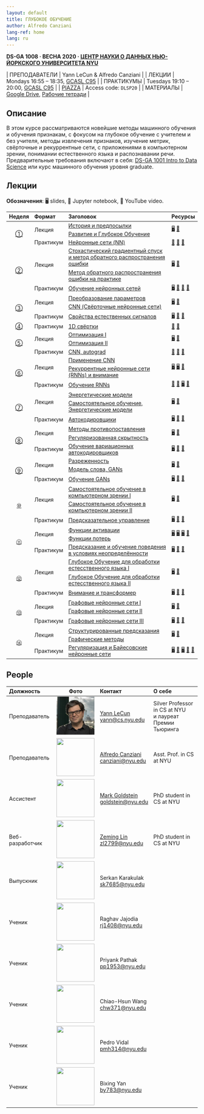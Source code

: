 ```yaml
---
layout: default
title: ГЛУБОКОЕ ОБУЧЕНИЕ
author: Alfredo Canziani
lang-ref: home
lang: ru
---
```


<!-- **DS-GA 1008 · SPRING 2020 · [NYU CENTER FOR DATA SCIENCE](http://cds.nyu.edu/)** -->

**DS-GA 1008 · ВЕСНА 2020 · [ЦЕНТР НАУКИ О ДАННЫХ НЬЮ-ЙОРКСКОГО УНИВЕРСИТЕТА NYU](http://cds.nyu.edu/)**

<!-- | INSTRUCTORS | Yann LeCun & Alfredo Canziani |
| LECTURES    | Mondays 16:55 – 18:35, [GCASL C95](http://library.nyu.edu/services/campus-media/classrooms/gcasl-c95/) |
| PRACTICA    | Tuesdays 19:10 – 20:00, [GCASL C95](http://library.nyu.edu/services/campus-media/classrooms/gcasl-c95/) |
| [PIAZZA](https://piazza.com/nyu/spring2020/dsga1008/home)      | Access code: `DLSP20` |
| MATERIAL    | [Google Drive](https://bitly.com/DLSP20), [Notebooks](https://github.com/Atcold/pytorch-Deep-Learning) | -->

| ПРЕПОДАВАТЕЛИ | Yann LeCun & Alfredo Canziani |
| ЛЕКЦИИ    | Mondays 16:55 – 18:35, [GCASL C95](http://library.nyu.edu/services/campus-media/classrooms/gcasl-c95/) |
| ПРАКТИКУМЫ    | Tuesdays 19:10 – 20:00, [GCASL C95](http://library.nyu.edu/services/campus-media/classrooms/gcasl-c95/) |
| [PIAZZA](https://piazza.com/nyu/spring2020/dsga1008/home)      | Access code: `DLSP20` |
| МАТЕРИАЛЫ    | [Google Drive](https://bitly.com/DLSP20), [Рабочие тетради](https://github.com/Atcold/pytorch-Deep-Learning) |


<!-- ## Description -->

## Описание

<!-- This course concerns the latest techniques in deep learning and representation learning, focusing on supervised and unsupervised deep learning, embedding methods, metric learning, convolutional and recurrent nets, with applications to computer vision, natural language understanding, and speech recognition. The prerequisites include: [DS-GA 1001 Intro to Data Science](https://cds.nyu.edu/academics/ms-curriculum/) or a graduate-level machine learning course. -->

В этом курсе рассматриваются новейшие методы машинного обучения и обучения признакам, с фокусом на глубокое обучение с учителем и без учителя, методы извлечения признаков, изучение метрик, свёрточные и рекуррентные сети, с приложениями в компьютерном зрении, понимании естественного языка и распознавании речи. Предварительные требования включают в себя: [DS-GA 1001 Intro to Data Science](https://cds.nyu.edu/academics/ms-curriculum/) или курс машинного обучения уровня graduate.

<!-- ## Lectures -->

## Лекции

**Обозначения**: 🖥 slides, 📓 Jupyter notebook, 🎥 YouTube video.

<table>
<!-- =============================== HEADER ================================ -->
  <thead>
    <tr>
      <th>Неделя</th>
      <th align="left">Формат</th>
      <th align="left">Заголовок</th>
      <th align="left">Ресурсы</th>
    </tr>
  </thead>
  <tbody>
<!-- =============================== WEEK 1 ================================ -->
    <tr>
      <td rowspan="3" align="center"><a href="{{site.baseurl}}/ru/week01/01">①</a></td>
      <td rowspan="2">Лекция</td>
      <td><a href="{{site.baseurl}}/ru/week01/01-1">История и предпосылки</a></td>
      <td rowspan="2">
        <a href="https://drive.google.com/open?id=1Q7LtZyIS1f3TfeTGll3aDtWygh3GAfCb">🖥️</a>
        <a href="https://www.youtube.com/watch?v=0bMe_vCZo30">🎥</a>
      </td>
    </tr>
    <tr><td><a href="{{site.baseurl}}/ru/week01/01-2">Развитие и Глубокое Обучение</a></td></tr>
    <tr>
      <td rowspan="1">Практикум</td>
      <td><a href="{{site.baseurl}}/ru/week01/01-3">Нейронные сети (NN)</a></td>
      <td>
        <a href="https://github.com/Atcold/pytorch-Deep-Learning/blob/master/01-tensor_tutorial.ipynb">📓</a>
        <a href="https://github.com/Atcold/pytorch-Deep-Learning/blob/master/02-space_stretching.ipynb">📓</a>
        <a href="https://www.youtube.com/watch?v=5_qrxVq1kvc">🎥</a>
      </td>
    </tr>
<!-- =============================== WEEK 2 ================================ -->
    <tr>
      <td rowspan="3" align="center"><a href="{{site.baseurl}}/ru/week02/02">②</a></td>
      <td rowspan="2">Лекция</td>
      <td><a href="{{site.baseurl}}/ru/week02/02-1">Стохастический градиентный спуск и метод обратного распространения ошибки</a></td>
      <td rowspan="2">
        <a href="https://drive.google.com/open?id=1w2jV_BT2hWzfOKBR02x_rB4-dfVUI6SR">🖥️</a>
        <a href="https://www.youtube.com/watch?v=d9vdh3b787Y">🎥</a>
      </td>
    </tr>
    <tr><td><a href="{{site.baseurl}}/ru/week02/02-2">Метод обратного распространения ошибки на практике</a></td></tr>
    <tr>
      <td rowspan="1">Практикум</td>
      <td><a href="{{site.baseurl}}/ru/week02/02-3">Обучение нейронных сетей</a></td>
      <td>
        <a href="https://github.com/Atcold/pytorch-Deep-Learning/blob/master/slides/01%20-%20Spiral%20classification.pdf">🖥</a>
        <a href="https://github.com/Atcold/pytorch-Deep-Learning/blob/master/04-spiral_classification.ipynb">📓</a>
        <a href="https://github.com/Atcold/pytorch-Deep-Learning/blob/master/05-regression.ipynb">📓</a>
        <a href="https://www.youtube.com/watch?v=WAn6lip5oWk">🎥</a>
      </td>
    </tr>
<!-- =============================== WEEK 3 ================================ -->
    <tr>
      <td rowspan="3" align="center"><a href="{{site.baseurl}}/ru/week03/03">③</a></td>
      <td rowspan="2">Лекция</td>
      <td><a href="{{site.baseurl}}/ru/week03/03-1">Преобразование параметров</a></td>
      <td rowspan="2">
        <a href="https://drive.google.com/open?id=18UFaOGNKKKO5TYnSxr2b8dryI-PgZQmC">🖥️</a>
        <a href="https://youtu.be/FW5gFiJb-ig">🎥</a>
      </td>
    </tr>
    <tr><td><a href="{{site.baseurl}}/ru/week03/03-2">CNN (Свёрточные нейронные сети)</a></td></tr>
    <tr>
      <td rowspan="1">Практикум</td>
      <td><a href="{{site.baseurl}}/ru/week03/03-3">Свойства естественных сигналов</a></td>
      <td>
        <a href="https://github.com/Atcold/pytorch-Deep-Learning/blob/master/slides/02%20-%20CNN.pdf">🖥</a>
        <a href="https://github.com/Atcold/pytorch-Deep-Learning/blob/master/06-convnet.ipynb">📓</a>
        <a href="https://youtu.be/kwPWpVverkw">🎥</a>
      </td>
    </tr>
<!-- =============================== WEEK 4 ================================ -->
    <tr>
      <td rowspan="1" align="center"><a href="{{site.baseurl}}/ru/week04/04">④</a></td>
      <td rowspan="1">Практикум</td>
      <td><a href="{{site.baseurl}}/ru/week04/04-1">1D свёртки</a></td>
      <td>
        <a href="https://github.com/Atcold/pytorch-Deep-Learning/blob/master/07-listening_to_kernels.ipynb">📓</a>
        <a href="https://youtu.be/OrBEon3VlQg">🎥</a>
      </td>
    </tr>
<!-- =============================== WEEK 5 ================================ -->
    <tr>
      <td rowspan="3" align="center"><a href="{{site.baseurl}}/ru/week05/05">⑤</a></td>
      <td rowspan="2">Лекция</td>
      <td><a href="{{site.baseurl}}/ru/week05/05-1">Оптимизация I</a></td>
      <td rowspan="2">
        <a href="https://drive.google.com/open?id=1pwlGN6hDFfEYQqBqcMjWbe4yfBDTxsab">🖥️</a>
        <a href="https://youtu.be/--NZb480zlg">🎥</a>
      </td>
    </tr>
    <tr><td><a href="{{site.baseurl}}/ru/week05/05-2">Оптимизация II</a></td></tr>
    <tr>
      <td rowspan="1">Практикум</td>
      <td><a href="{{site.baseurl}}/ru/week05/05-3">CNN, autograd</a></td>
      <td>
        <a href="https://github.com/Atcold/pytorch-Deep-Learning/blob/master/03-autograd_tutorial.ipynb">📓</a>
        <a href="https://github.com/Atcold/pytorch-Deep-Learning/blob/master/extra/b-custom_grads.ipynb">📓</a>
        <a href="https://youtu.be/eEzCZnOFU1w">🎥</a>
      </td>
    </tr>
<!-- =============================== WEEK 6 ================================ -->
    <tr>
      <td rowspan="3" align="center"><a href="{{site.baseurl}}/ru/week06/06">⑥</a></td>
      <td rowspan="2">Лекция</td>
      <td><a href="{{site.baseurl}}/ru/week06/06-1">Применение CNN</a></td>
      <td rowspan="2">
        <a href="https://drive.google.com/open?id=1opT7lV0IRYJegtZjuHsKhlsM5L7GpGL1">🖥️</a>
        <a href="https://drive.google.com/open?id=1sdeVBC3nuh5Zkm2sqzdScEicRvLc_v-F">🖥️</a>
        <a href="https://youtu.be/ycbMGyCPzvE">🎥</a>
      </td>
    </tr>
    <tr><td><a href="{{site.baseurl}}/ru/week06/06-2">Рекуррентные нейронные сети (RNNs) и внимание</a></td></tr>
    <tr>
      <td rowspan="1">Практикум</td>
      <td><a href="{{site.baseurl}}/ru/week06/06-3">Обучение RNNs</a></td>
      <td>
        <a href="https://github.com/Atcold/pytorch-Deep-Learning/blob/master/08-seq_classification.ipynb">📓</a>
        <a href="https://github.com/Atcold/pytorch-Deep-Learning/blob/master/09-echo_data.ipynb">📓</a>
        <a href="https://github.com/Atcold/pytorch-Deep-Learning/blob/master/slides/04%20-%20RNN.pdf">🖥️</a>
        <a href="https://youtu.be/8cAffg2jaT0">🎥</a>
      </td>
    </tr>
<!-- =============================== WEEK 7 ================================ -->
    <tr>
      <td rowspan="3" align="center"><a href="{{site.baseurl}}/ru/week07/07">⑦</a></td>
      <td rowspan="2">Лекция</td>
      <td><a href="{{site.baseurl}}/ru/week07/07-1">Энергетические модели</a></td>
      <td rowspan="2">
        <a href="https://drive.google.com/open?id=1z8Dz1YtkOEJpU-gh5RIjORs3GGqkYJQa">🖥️</a>
        <a href="https://youtu.be/tVwV14YkbYs">🎥</a>
      </td>
    </tr>
    <tr><td><a href="{{site.baseurl}}/ru/week07/07-2">Самостоятельное обучение, Энергетические модели</a></td></tr>
    <tr>
      <td rowspan="1">Практикум</td>
      <td><a href="{{site.baseurl}}/ru/week07/07-3">Автокодировщики</a></td>
      <td>
        <a href="https://github.com/Atcold/pytorch-Deep-Learning/blob/master/slides/05%20-%20Generative%20models.pdf">🖥️</a>
        <a href="https://github.com/Atcold/pytorch-Deep-Learning/blob/master/10-autoencoder.ipynb">📓</a>
        <a href="https://youtu.be/bggWQ14DD9M">🎥</a>
      </td>
    </tr>
<!-- =============================== WEEK 8 ================================ -->
    <tr>
      <td rowspan="3" align="center"><a href="{{site.baseurl}}/ru/week08/08">⑧</a></td>
      <td rowspan="2">Лекция</td>
      <td><a href="{{site.baseurl}}/ru/week08/08-1">Методы противопоставления</a></td>
      <td rowspan="2">
        <a href="https://drive.google.com/open?id=1Zo_PyBEO6aNt0GV74kj8MQL7kfHdIHYO">🖥️</a>
        <a href="https://youtu.be/ZaVP2SY23nc">🎥</a>
      </td>
    </tr>
    <tr><td><a href="{{site.baseurl}}/ru/week08/08-2">Регуляризованная скрытность</a></td></tr>
    <tr>
      <td rowspan="1">Практикум</td>
      <td><a href="{{site.baseurl}}/ru/week08/08-3">Обучение вариационных автокодировщиков</a></td>
      <td>
        <a href="https://github.com/Atcold/pytorch-Deep-Learning/blob/master/slides/05%20-%20Generative%20models.pdf">🖥️</a>
        <a href="https://github.com/Atcold/pytorch-Deep-Learning/blob/master/11-VAE.ipynb">📓</a>
        <a href="https://youtu.be/7Rb4s9wNOmc">🎥</a>
      </td>
    </tr>
<!-- =============================== WEEK 9 ================================ -->
    <tr>
      <td rowspan="3" align="center"><a href="{{site.baseurl}}/ru/week09/09">⑨</a></td>
      <td rowspan="2">Лекция</td>
      <td><a href="{{site.baseurl}}/ru/week09/09-1">Разреженность</a></td>
      <td rowspan="2">
        <a href="https://drive.google.com/open?id=1wJRzhjSqlrSqEpX4Omagb_gdIkQ5f-6K">🖥️</a>
        <a href="https://youtu.be/Pgct8PKV7iw">🎥</a>
      </td>
    </tr>
    <tr><td><a href="{{site.baseurl}}/ru/week09/09-2">Модель слова, GANs</a></td></tr>
    <tr>
      <td rowspan="1">Практикум</td>
      <td><a href="{{site.baseurl}}/ru/week09/09-3">Обучение GANs</a></td>
      <td>
        <a href="https://github.com/Atcold/pytorch-Deep-Learning/blob/master/slides/05%20-%20Generative%20models.pdf">🖥️</a>
        <a href="https://github.com/pytorch/examples/tree/master/dcgan">📓</a>
        <a href="https://youtu.be/xYc11zyZ26M">🎥</a>
      </td>
    </tr>
<!-- =============================== WEEK 10 =============================== -->
    <tr>
      <td rowspan="3" align="center"><a href="{{site.baseurl}}/ru/week10/10">⑩</a></td>
      <td rowspan="2">Лекция</td>
      <td><a href="{{site.baseurl}}/ru/week10/10-1">Самостоятельное обучение в компьютерном зрении I</a></td>
      <td rowspan="2">
        <a href="https://drive.google.com/open?id=16lsnDN2HIBTcRucbVKY5B_U16c0tNQhR">🖥️</a>
        <a href="https://youtu.be/0KeR6i1_56g">🎥</a>
      </td>
    </tr>
    <tr><td><a href="{{site.baseurl}}/ru/week10/10-2">Самостоятельное обучение в компьютерном зрении II</a></td></tr>
    <tr>
      <td rowspan="1">Практикум</td>
      <td><a href="{{site.baseurl}}/ru/week10/10-3">Предсказательное управление</a></td>
      <td>
        <a href="https://github.com/Atcold/pytorch-Deep-Learning/blob/master/slides/09%20-%20Controller%20learning.pdf">🖥️</a>
        <a href="https://github.com/Atcold/pytorch-Deep-Learning/blob/master/14-truck_backer-upper.ipynb">📓</a>
        <a href="https://youtu.be/A3klBqEWR-I">🎥</a>
      </td>
    </tr>
<!-- =============================== WEEK 11 =============================== -->
    <tr>
      <td rowspan="3" align="center"><a href="{{site.baseurl}}/ru/week11/11">⑪</a></td>
      <td rowspan="2">Лекция</td>
      <td><a href="{{site.baseurl}}/ru/week11/11-1">Функции активации</a></td>
      <td rowspan="2">
        <a href="https://drive.google.com/file/d/1AzFVLG7D4NK6ugh60f0cJQGYF5OL2sUB">🖥️</a>
        <a href="https://drive.google.com/file/d/1rkiZy0vjZqE2w7baVWvxwfAGae0Eh1Wm">🖥️</a>
        <a href="https://drive.google.com/file/d/1tryOlVAFmazLLZusD2-UfReFMkPk5hPk">🖥️</a>
        <a href="https://youtu.be/bj1fh3BvqSU">🎥</a>
      </td>
    </tr>
    <tr><td><a href="{{site.baseurl}}/ru/week11/11-2">Функции потерь</a></td></tr>
    <tr>
      <td rowspan="1">Практикум</td>
      <td><a href="{{site.baseurl}}/ru/week11/11-3">Предсказание и обучение поведения в условиях неопределённости</a></td>
      <td>
        <a href="http://bit.ly/PPUU-slides">🖥️</a>
        <a href="http://bit.ly/PPUU-code">📓</a>
        <a href="https://youtu.be/VcrCr-KNBHc">🎥</a>
      </td>
    </tr>
<!-- =============================== WEEK 12 =============================== -->
    <tr>
      <td rowspan="3" align="center"><a href="{{site.baseurl}}/ru/week12/12">⑫</a></td>
      <td rowspan="2">Лекция</td>
      <td><a href="{{site.baseurl}}/ru/week12/12-1">Глубокое Обучение для обработки естесственного языка I</a></td>
      <td rowspan="2">
        <a href="https://drive.google.com/file/d/149m3wRavTp4DQZ6RJTej8KP8gv4jnkPW/">🖥️</a>
        <a href="https://youtu.be/6D4EWKJgNn0">🎥</a>
      </td>
    </tr>
    <tr><td><a href="{{site.baseurl}}/ru/week12/12-2">Глубокое Обучение для обработки естесственного языка II</a></td></tr>
    <tr>
      <td rowspan="1">Практикум</td>
      <td><a href="{{site.baseurl}}/ru/week12/12-3">Внимание и трансформер</a></td>
      <td>
        <a href="https://github.com/Atcold/pytorch-Deep-Learning/blob/master/slides/10%20-%20Attention%20%26%20transformer.pdf">🖥️</a>
        <a href="https://github.com/Atcold/pytorch-Deep-Learning/blob/master/15-transformer.ipynb">📓</a>
        <a href="https://youtu.be/f01J0Dri-6k">🎥</a>
      </td>
    </tr>
<!-- =============================== WEEK 13 =============================== -->
    <tr>
      <td rowspan="3" align="center"><a href="{{site.baseurl}}/ru/week13/13">⑬</a></td>
      <td rowspan="2">Лекция</td>
      <td><a href="{{site.baseurl}}/ru/week13/13-1">Графовые нейронные сети I</a></td>
      <td rowspan="2">
        <a href="https://drive.google.com/file/d/1oq-nZE2bEiQjqBlmk5_N_rFC8LQY0jQr/">🖥️</a>
        <a href="https://youtu.be/Iiv9R6BjxHM">🎥</a>
      </td>
    </tr>
    <tr><td><a href="{{site.baseurl}}/ru/week13/13-2">Графовые нейронные сети II</a></td></tr>
    <tr>
      <td rowspan="1">Практикум</td>
      <td><a href="{{site.baseurl}}/ru/week13/13-3">Графовые нейронные сети III</a></td>
      <td>
        <a href="https://github.com/Atcold/pytorch-Deep-Learning/blob/master/slides/11%20-%20GCN.pdf">🖥️</a>
        <a href="https://github.com/Atcold/pytorch-Deep-Learning/blob/master/16-gated_GCN.ipynb">📓</a>
        <a href="https://youtu.be/2aKXWqkbpWg">🎥</a>
      </td>
    </tr>
<!-- =============================== WEEK 14 =============================== -->
    <tr>
      <td rowspan="3" align="center"><a href="{{site.baseurl}}/ru/week14/14">⑭</a></td>
      <td rowspan="2">Лекция</td>
      <td><a href="{{site.baseurl}}/ru/week14/14-1">Структурированные предсказания</a></td>
      <td rowspan="2">
        <a href="https://drive.google.com/file/d/1qBu-2hYWaGYEXeX7kAU8O4S2RZ1hMjsk/">🖥️</a>
        <a href="https://youtu.be/gYayCG6YyO8">🎥</a>
      </td>
    </tr>
    <tr><td><a href="{{site.baseurl}}/ru/week14/14-2">Графические методы</a></td></tr>
    <tr>
      <td rowspan="1">Практикум</td>
      <td><a href="{{site.baseurl}}/ru/week14/14-3">Регуляризация и Байесовские нейронные сети</a></td>
      <td>
        <a href="https://github.com/Atcold/pytorch-Deep-Learning/blob/master/slides/07%20-%20Regularisation.pdf">🖥️</a>
        <a href="https://github.com/Atcold/pytorch-Deep-Learning/blob/master/12-regularization.ipynb">📓</a>
        <a href="https://github.com/Atcold/pytorch-Deep-Learning/blob/master/slides/08%20-%20Bayesian%20NN.pdf">🖥️</a>
        <a href="https://github.com/Atcold/pytorch-Deep-Learning/blob/master/13-bayesian_nn.ipynb">📓</a>
        <a href="https://youtu.be/DL7iew823c0">🎥</a>
      </td>
    </tr>
  </tbody>
</table>


## People

| Должность | Фото | Контакт | О себе |
|:-----|:-----:|:--------|:------|
|Преподаватель|<img src="../images/Yann.png" width="100" height="100">|<a href="https://twitter.com/ylecun">Yann LeCun</a><br>yann@cs.nyu.edu|Silver Professor in CS at NYU<br>и лауреат Премии Тьюринга|
|Преподаватель|<img src="https://avatars1.githubusercontent.com/u/2119355" width="100" height="100">|<a href="https://twitter.com/alfcnz">Alfredo Canziani</a><br>canziani@nyu.edu|Asst. Prof. in CS at NYU|
|Ассистент|<img src="https://pbs.twimg.com/profile_images/1186879808845860864/czRv3g1G_400x400.jpg" width="100" height="100">|<a href="https://twitter.com/marikgoldstein">Mark Goldstein</a><br>goldstein@nyu.edu|PhD student in CS at NYU|
|Веб-разработчик|<img src="https://pbs.twimg.com/profile_images/673997980370927616/vMXf545j_400x400.jpg" width="100" height="100">|<a href="https://twitter.com/ebetica">Zeming Lin</a><br>zl2799@nyu.edu|PhD student in CS at NYU|
|Выпускник|<img src="https://st3.depositphotos.com/13159112/17145/v/450/depositphotos_171453724-stock-illustration-default-avatar-profile-icon-grey.jpg" width="100" height="100">|Serkan Karakulak <br>sk7685@nyu.edu|
|Ученик|<img src="https://st3.depositphotos.com/13159112/17145/v/450/depositphotos_171453724-stock-illustration-default-avatar-profile-icon-grey.jpg" width="100" height="100">|Raghav Jajodia <br>rj1408@nyu.edu|
|Ученик|<img src="https://st3.depositphotos.com/13159112/17145/v/450/depositphotos_171453724-stock-illustration-default-avatar-profile-icon-grey.jpg" width="100" height="100">|Priyank Pathak <br>pp1953@nyu.edu|
|Ученик|<img src="https://st3.depositphotos.com/13159112/17145/v/450/depositphotos_171453724-stock-illustration-default-avatar-profile-icon-grey.jpg" width="100" height="100">|Chiao-Hsun Wang <br>chw371@nyu.edu|
|Ученик|<img src="https://st3.depositphotos.com/13159112/17145/v/450/depositphotos_171453724-stock-illustration-default-avatar-profile-icon-grey.jpg" width="100" height="100">|Pedro Vidal<br>pmh314@nyu.edu|
|Ученик|<img src="https://st3.depositphotos.com/13159112/17145/v/450/depositphotos_171453724-stock-illustration-default-avatar-profile-icon-grey.jpg" width="100" height="100">|Bixing Yan <br>by783@nyu.edu|
